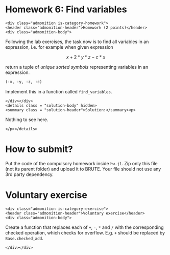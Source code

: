 # Homework 6: Find variables
```@raw html
<div class="admonition is-category-homework">
<header class="admonition-header">Homework (2 points)</header>
<div class="admonition-body">
```
Following the lab exercises, the task now is to find all variables in an expression, i.e. for example when given expression
```math
x + 2*y*z - c*x
```
return a tuple of *unique sorted symbols* representing variables in an expression.
```julia
(:x, :y, :z, :c)
```
Implement this in a function called `find_variables`.

```@raw html
</div></div>
<details class = "solution-body" hidden>
<summary class = "solution-header">Solution:</summary><p>
```

Nothing to see here.


```@raw html
</p></details>
```

# How to submit?
Put the code of the compulsory homework inside `hw.jl`. Zip only this file (not its parent folder) and upload it to BRUTE. Your file should not use any 3rd party dependency.

# Voluntary exercise
```@raw html
<div class="admonition is-category-exercise">
<header class="admonition-header">Voluntary exercise</header>
<div class="admonition-body">
```
Create a function that replaces each of `+`, `-`, `*` and `/` with the corresponding checked operation, which checks for overflow. E.g. `+` should be replaced by `Base.checked_add`.

```@raw html
</div></div>
```